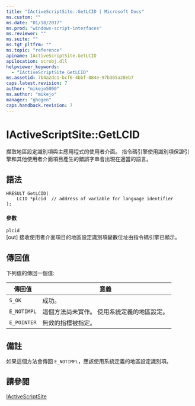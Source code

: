 ```yaml
---
title: "IActiveScriptSite::GetLCID | Microsoft Docs"
ms.custom: ""
ms.date: "01/18/2017"
ms.prod: "windows-script-interfaces"
ms.reviewer: ""
ms.suite: ""
ms.tgt_pltfrm: ""
ms.topic: "reference"
apiname: IActiveScriptSite.GetLCID
apilocation: scrobj.dll
helpviewer_keywords: 
  - "IActiveScriptSite_GetLCID"
ms.assetid: 7b4a2dc1-bcf6-4bbf-884e-97b305a28eb7
caps.latest.revision: 7
author: "mikejo5000"
ms.author: "mikejo"
manager: "ghogen"
caps.handback.revision: 7
---
```

# IActiveScriptSite::GetLCID
擷取地區設定識別項與主應用程式的使用者介面。  指令碼引擎使用識別項保證引擎和其他使用者介面項目產生的錯誤字串會出現在適當的語言。  
  
## 語法  
  
```  
HRESULT GetLCID(  
    LCID *plcid  // address of variable for language identifier  
);  
```  
  
#### 參數  
 `plcid`  
 \[out\] 接收使用者介面項目的地區設定識別項變數位址由指令碼引擎已顯示。  
  
## 傳回值  
 下列值的傳回一個值:  
  
|傳回值|意義|  
|---------|--------|  
|`S_OK`|成功。|  
|`E_NOTIMPL`|這個方法尚未實作。  使用系統定義的地區設定。|  
|`E_POINTER`|無效的指標被指定。|  
  
## 備註  
 如果這個方法會傳回 `E_NOTIMPL`，應該使用系統定義的地區設定識別項。  
  
## 請參閱  
 [IActiveScriptSite](../../winscript/reference/iactivescriptsite.md)